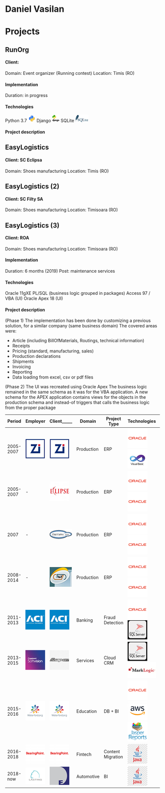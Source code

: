 # Daniel Vasilan



# Projects

## RunOrg

#### Client: 
Domain: Event organizer (Running contest)
Location: Timis (RO)

#### Implementation
Duration: in progress
 
#### Technologies
 Python 3.7 ![Python](media/python_logo_24_24.png)
 Django ![Django](media/django_logo_24_24.png) 
 SQLite ![Sqlite](media/sqlite_logo_43_24.png)

#### Project description


## EasyLogistics

#### Client: SC Eclipsa
Domain: Shoes manufacturing
Location: Timis (RO)

## EasyLogistics (2)

#### Client: SC Filty SA
Domain: Shoes manufacturing
Location: Timisoara (RO)


## EasyLogistics (3)

#### Client: ROA
Domain: Shoes manufacturing
Location: Timisoara (RO)

#### Implementation
Duration: 6 months (2019)
Post: maintenance services

#### Technologies
Oracle 11gXE
PL/SQL (business logic grouped in packages)
Access 97 / VBA (UI)
Oracle Apex 18 (UI)

#### Project description

(Phase 1) 
The implementation has been done by customizing a previous solution, for a similar company (same business domain)
The covered areas were: 
* Article (including BillOfMaterials, Routings, technical information)
* Receipts
* Pricing (standard, manufacturing, sales)
* Production declarations
* Shipments
* Invoicing
* Reporting
* Data loading from excel, csv or pdf files 

(Phase 2) 
The UI was recreated using Oracle Apex
The business logic remained in the same schema as it was for the VBA application.
A new schema for the APEX application contains views for the objects in the production schema and instead-of triggers that calls the business logic from the proper package


|Period|Employer|Client_____|Domain|Project Type|Technologies|Role|
|---|---|---|---|---|---|--|
|2005-2007|![Zoppas](media/comp/zi_64.png)|![Zoppas](media/comp/zi_64.png)|Production|ERP|![Oracle](media/tech/oracle_64.png) ![VB](media/tech/vb_64.png)|Dev/Arch|
|2005-2007|-|![Eclipsa](media/comp/ecl_64.png)|Production|ERP|![Oracle](media/tech/oracle_64.png) ![Oracle](media/tech/oracle_64.png)|Dev/Arch|
|2007|-|![Clagi](media/comp/clg_64.png)|Production|ERP|![Oracle](media/tech/oracle_64.png) ![Oracle](media/tech/oracle_64.png)|Dev/Arch|
|2008-2014|-|![Filty](media/comp/fty_64.png)|Production|ERP|![Oracle](media/tech/oracle_64.png) ![Oracle](media/tech/oracle_64.png)|Dev/Arch|
|2011-2013|![ACI](media/comp/aci_64.png)|![ACI](media/comp/aci_64.png)|Banking|Fraud Detection|![Oracle](media/tech/oracle_64.png) ![Sqlite](media/tech/sqlserver_64.png)|Dev/Arch/Lead|
|2013-2015|![Softvision](media/comp/sv_64.png)|![SnapOn](media/comp/so_64.png)|Services|Cloud CRM|![SqlServer](media/tech/sqlserver_64.png) ![MarkLogic](media/tech/mark_64.png)|Dev/Arch|
|2015-2016|![Waterford](media/comp/wtf_64.png)|![Waterford](media/comp/wtf_64.png)|Education|DB + BI|![Oracle](media/tech/oracle_64.png) ![AWS](media/tech/aws_64.png) ![Jasper](media/tech/jasper_64.png)|Dev|
|2016-2018|![BearingPoint](media/comp/BP_64.png)|![BearingPoint](media/comp/BP_64.png)|Fintech|Content Migration|![Java](media/tech/java_64.png)|Dev/Manager|
|2018-now|![Lasting](media/comp/LST_64.png)|![DE](media/comp/DE_64.png)|Automotive|BI|![Java](media/tech/java_64.png)|Dev/Arch|
